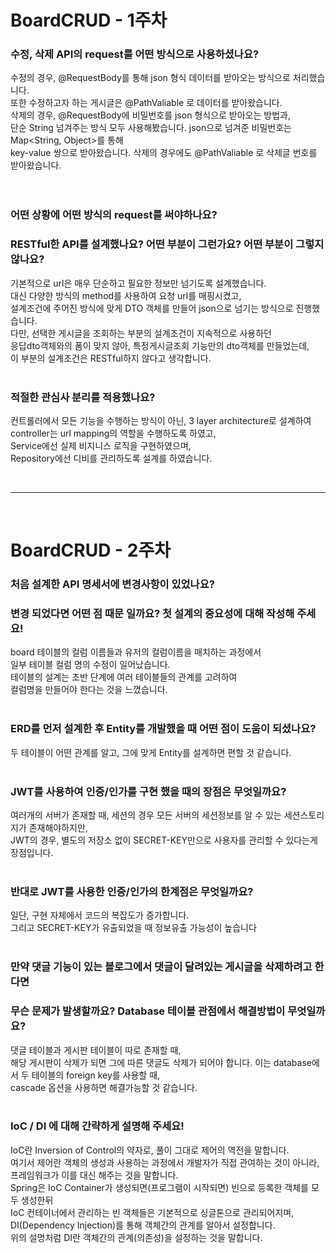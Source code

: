 # BoardCRUD - 1주차

### 수정, 삭제 API의 request를 어떤 방식으로 사용하셨나요?
수정의 경우, @RequestBody를 통해 json 형식 데이터를 받아오는 방식으로 처리했습니다.<br>
또한 수정하고자 하는 게시글은 @PathValiable 로 데이터를 받아왔습니다.<br>
삭제의 경우, @RequestBody에 비밀번호를 json 형식으로 받아오는 방법과,<br>
단순 String 넘겨주는 방식 모두 사용해봤습니다. json으로 넘겨준 비밀번호는 Map<String, Object>를 통해<br>
key-value 쌍으로 받아왔습니다. 삭제의 경우에도 @PathValiable 로 삭제글 번호를 받아왔습니다.<br>
<br><br>

### 어떤 상황에 어떤 방식의 request를 써야하나요?
### RESTful한 API를 설계했나요? 어떤 부분이 그런가요? 어떤 부분이 그렇지 않나요?
기본적으로 url은 매우 단순하고 필요한 정보만 넘기도록 설계했습니다.<br>
대신 다양한 방식의 method를 사용하여 요청 url를 매핑시켰고,<br>
설계조건에 주어진 방식에 맞게 DTO 객체를 만들어 json으로 넘기는 방식으로 진행했습니다.<br>
다만, 선택한 게시글을 조회하는 부분의 설계조건이 지속적으로 사용하던<br>
응답dto객체와의 폼이 맞지 않아, 특정게시글조회 기능만의 dto객체를 만들었는데,<br>
이 부분의 설계조건은 RESTful하지 않다고 생각합니다.
<br><br>

### 적절한 관심사 분리를 적용했나요?
컨트롤러에서 모든 기능을 수행하는 방식이 아닌, 3 layer architecture로 설계하여<br>
controller는 url mapping의 역할을 수행하도록 하였고,<br>
Service에선 실제 비지니스 로직을 구현하였으며,<br>
Repository에선 디비를 관리하도록 설계를 하였습니다.<br>

<br>
<hr>
<br>

# BoardCRUD - 2주차

### 처음 설계한 API 명세서에 변경사항이 있었나요?
### 변경 되었다면 어떤 점 때문 일까요? 첫 설계의 중요성에 대해 작성해 주세요!
board 테이블의 컬럼 이름들과 유저의 컬럼이름을 매치하는 과정에서 <br>
일부 테이블 컬럼 명의 수정이 일어났습니다.<br>
테이블의 설계는 초반 단계에 여러 테이블들의 관계를 고려하여<br>
컬럼명을 만들어야 한다는 것을 느꼈습니다.
<br><br>

### ERD를 먼저 설계한 후 Entity를 개발했을 때 어떤 점이 도움이 되셨나요?
두 테이블이 어떤 관계를 알고, 그에 맞게 Entity를 설계하면 편할 것 같습니다.
<br><br>

### JWT를 사용하여 인증/인가를 구현 했을 때의 장점은 무엇일까요?
여러개의 서버가 존재할 때, 세션의 경우 모든 서버의 세션정보를 알 수 있는 세션스토리지가 존재해야하지만,<br>
JWT의 경우, 별도의 저장소 없이 SECRET-KEY만으로 사용자를 관리할 수 있다는게 장점입니다.
<br><br>

### 반대로 JWT를 사용한 인증/인가의 한계점은 무엇일까요?
일단, 구현 자체에서 코드의 복잡도가 증가합니다.<br>
그리고 SECRET-KEY가 유출되었을 때 정보유출 가능성이 높습니다
<br><br>

### 만약 댓글 기능이 있는 블로그에서 댓글이 달려있는 게시글을 삭제하려고 한다면
### 무슨 문제가 발생할까요? Database 테이블 관점에서 해결방법이 무엇일까요?
댓글 테이블과 게시판 테이블이 따로 존재할 때, <br>
해당 게시판이 삭제가 되면 그에 따른 댓글도 삭제가 되어야 합니다.
이는 database에서 두 테이블의 foreign key를 사용할 때,<br>
cascade 옵션을 사용하면 해결가능할 것 같습니다. 
<br><br>

### IoC / DI 에 대해 간략하게 설명해 주세요! 
IoC란 Inversion of Control의 약자로, 풀이 그대로 제어의 역전을 말합니다.<br>
여기서 제어란 객체의 생성과 사용하는 과정에서 개발자가 직접 관여하는 것이 아니라,<br>
프레임워크가 이를 대신 해주는 것을 말합니다.<br>
Spring은 IoC Container가 생성되면(프로그램이 시작되면) 빈으로 등록한 객체를 모두 생성한뒤<br>
IoC 컨테이너에서 관리하는 빈 객체들은 기본적으로 싱글톤으로 관리되어지며,<br>
DI(Dependency Injection)를 통해 객체간의 관계를 알아서 설정합니다.<br>
위의 설명처럼 DI란 객체간의 관계(의존성)을 설정하는 것을 말합니다.

